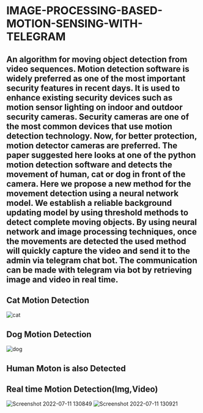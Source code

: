 # IMAGE-PROCESSING-BASED-MOTION-SENSING-WITH-TELEGRAM
## An algorithm for moving object detection from video sequences. Motion detection software is widely preferred as one of the most important security features in recent days. It is used to enhance existing security devices such as motion sensor lighting on indoor and outdoor security cameras. Security cameras are one of the most common devices that use motion detection technology. Now, for better protection, motion detector cameras are preferred. The paper suggested here looks at one of the python motion detection software and detects the movement of human, cat or dog in front of the camera. Here we propose a new method for the movement detection using a neural network model. We establish a reliable background updating model by using threshold methods to detect complete moving objects. By using neural network and image processing techniques, once the movements are detected the used method will quickly capture the video and send it to the admin via telegram chat bot. The communication can be made with telegram via bot by retrieving image and video in real time.

## Cat Motion Detection
![cat](https://github.com/nivi2407/IMAGE-PROCESSING-BASED-MOTION-SENSING-WITH-TELEGRAM/assets/79712578/8cde14a5-5d36-4e1b-8d9b-f4cbc0043a29)
## Dog Motion Detection
![dog](https://github.com/nivi2407/IMAGE-PROCESSING-BASED-MOTION-SENSING-WITH-TELEGRAM/assets/79712578/514288d3-f9d1-44ab-887b-fb11008530d0)
## Human Moton is also Detected
## Real time Motion Detection(Img,Video)
![Screenshot 2022-07-11 130849](https://github.com/nivi2407/IMAGE-PROCESSING-BASED-MOTION-SENSING-WITH-TELEGRAM/assets/79712578/9dcdd30d-867a-44e6-8d60-5713e9be4462)
![Screenshot 2022-07-11 130921](https://github.com/nivi2407/IMAGE-PROCESSING-BASED-MOTION-SENSING-WITH-TELEGRAM/assets/79712578/2c08536e-0e7b-48c2-8647-8d3ffd3bdbd3)
